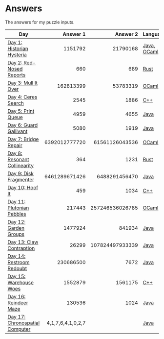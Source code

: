 # Answers

The answers for my puzzle inputs.

| Day                                                                    | Answer 1          | Answer 2        | Languages                        |
|------------------------------------------------------------------------|------------------:|----------------:|----------------------------------|
| [Day 1: Historian Hysteria](https://adventofcode.com/2024/day/1)       |           1151792 |        21790168 | [Java](src/main/java/Day01.java), [OCaml](src/main/ml/day01.ml) |
| [Day 2: Red-Nosed Reports](https://adventofcode.com/2024/day/2)        |               660 |             689 | [Rust](src/main/rs/day02.rs)     |
| [Day 3: Mull It Over](https://adventofcode.com/2024/day/3)             |         162813399 |        53783319 | [OCaml](src/main/ml/day03.ml)    |
| [Day 4: Ceres Search](https://adventofcode.com/2024/day/4)             |              2545 |            1886 | [C++](src/main/cpp/day04.cpp)    |
| [Day 5: Print Queue](https://adventofcode.com/2024/day/5)              |              4959 |            4655 | [Java](src/main/java/Day05.java) |
| [Day 6: Guard Gallivant](https://adventofcode.com/2024/day/6)          |              5080 |            1919 | [Java](src/main/java/Day06.java) |
| [Day 7: Bridge Repair](https://adventofcode.com/2024/day/7)            |     6392012777720 |  61561126043536 | [OCaml](src/main/ml/day07.ml)    |
| [Day 8: Resonant Collinearity](https://adventofcode.com/2024/day/8)    |               364 |            1231 | [Rust](src/main/rs/day08.rs)     |
| [Day 9: Disk Fragmenter](https://adventofcode.com/2024/day/9)          |     6461289671426 |   6488291456470 | [Java](src/main/java/Day09.java) |
| [Day 10: Hoof It](https://adventofcode.com/2024/day/10)                |               459 |            1034 | [C++](src/main/cpp/day10.cpp)    |
| [Day 11: Plutonian Pebbles](https://adventofcode.com/2024/day/11)      |            217443 | 257246536026785 | [OCaml](src/main/ml/day11.ml)    |
| [Day 12: Garden Groups](https://adventofcode.com/2024/day/12)          |           1477924 |          841934 | [Java](src/main/java/Day12.java) |
| [Day 13: Claw Contraption](https://adventofcode.com/2024/day/13)       |             26299 | 107824497933339 | [Java](src/main/java/Day13.java) |
| [Day 14: Restroom Redoubt](https://adventofcode.com/2024/day/14)       |         230686500 |            7672 | [Java](src/main/java/Day14.java) |
| [Day 15: Warehouse Woes](https://adventofcode.com/2024/day/15)         |           1552879 |         1561175 | [C++](src/main/cpp/day15.cpp)    |
| [Day 16: Reindeer Maze](https://adventofcode.com/2024/day/16)          |            130536 |            1024 | [Java](src/main/java/Day16.java) |
| [Day 17: Chronospatial Computer](https://adventofcode.com/2024/day/17) | 4,1,7,6,4,1,0,2,7 |                 | [Java](src/main/java/Day17.java) |
